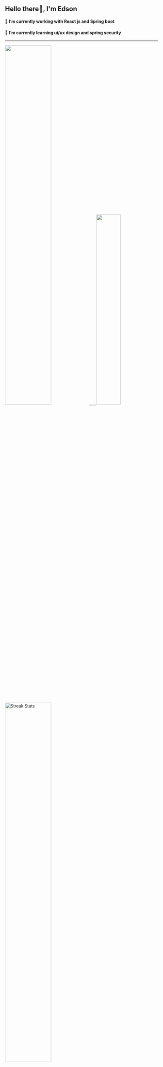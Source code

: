 
## Hello there👋, I'm Edson 

#### 🔭 I’m currently working with React js and Spring boot 
#### 🌱 I’m currently learning ui/ux design and spring security
---
    
  

 <p align="left">
  <a href="https://github.com/EdsonNhancale">
  <img width=55% src="https://github-readme-stats.vercel.app/api?username=EdsonNhancale&show_icons=true&theme=dracula&include_all_commits=true&count_private=true"/>&nbsp;&nbsp;&nbsp;&nbsp;&nbsp;
  <img  width=40% src="https://github-readme-stats.vercel.app/api/top-langs/?username=EdsonNhancale&layout=compact&langs_count=7&theme=dracula"/>
</p>

  <p align="left">
    <a href="https://github.com/EdsonNhancale"><img width=55% alt="Streak Stats" src="https://github-readme-streak-stats.herokuapp.com/?user=EdsonNhancale&theme=dracula"/></a>
   </p>

 
 <!--START_SECTION:waka-->

```text
From: 16 November 2022 - To: 26 January 2023

Total Time: 155 hrs 26 mins

JavaScript       117 hrs 49 mins ███████████████████░░░░░░   75.80 %
Dart             14 hrs 6 mins   ██▒░░░░░░░░░░░░░░░░░░░░░░   09.08 %
Java             6 hrs 41 mins   █░░░░░░░░░░░░░░░░░░░░░░░░   04.31 %
HTML             4 hrs 46 mins   ▓░░░░░░░░░░░░░░░░░░░░░░░░   03.07 %
JSON             3 hrs 49 mins   ▓░░░░░░░░░░░░░░░░░░░░░░░░   02.46 %
Other            3 hrs 18 mins   ▓░░░░░░░░░░░░░░░░░░░░░░░░   02.13 %
```

<!--END_SECTION:waka-->

<div> 
  <a href="www.linkedin.com/in/edson-nhancale-7849781a6" target="_blank"><img src="https://img.shields.io/badge/-LinkedIn-%230077B5?style=for-the-badge&logo=linkedin&logoColor=white" target="_blank"></a> 

</div>

